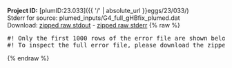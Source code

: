 **Project ID:** [plumID:23.033]({{ '/' | absolute_url }}eggs/23/033/)  
Stderr for source:  plumed_inputs/G4_full_gHBfix_plumed.dat   
Download: [zipped raw stdout](G4_full_gHBfix_plumed.dat.plumed.stdout.txt.zip) - [zipped raw stderr](G4_full_gHBfix_plumed.dat.plumed.stderr.txt.zip) 
{% raw %}
<pre>
#! Only the first 1000 rows of the error file are shown below
#! To inspect the full error file, please download the zipped raw stderr file above
</pre>
{% endraw %}
